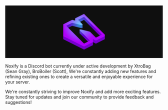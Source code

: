 <p align="center">
  <img src="banner.png" alt="Noxify's Banner">
</p>

Noxify is a Discord bot currently under active development by XtroBag (Sean Gray), BroBoiler (Scott), We're constantly adding new features and refining existing ones to create a versatile and enjoyable experience for your server.

We're constantly striving to improve Noxify and add more exciting features. Stay tuned for updates and join our community to provide feedback and suggestions!
